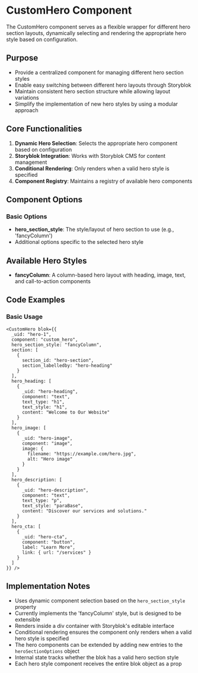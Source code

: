 # CustomHero Component

The CustomHero component serves as a flexible wrapper for different hero section layouts, dynamically selecting and rendering the appropriate hero style based on configuration.

## Purpose

- Provide a centralized component for managing different hero section styles
- Enable easy switching between different hero layouts through Storyblok
- Maintain consistent hero section structure while allowing layout variations
- Simplify the implementation of new hero styles by using a modular approach

## Core Functionalities

1. **Dynamic Hero Selection**: Selects the appropriate hero component based on configuration
2. **Storyblok Integration**: Works with Storyblok CMS for content management
3. **Conditional Rendering**: Only renders when a valid hero style is specified
4. **Component Registry**: Maintains a registry of available hero components

## Component Options

### Basic Options

- **hero_section_style**: The style/layout of hero section to use (e.g., 'fancyColumn')
- Additional options specific to the selected hero style

## Available Hero Styles

- **fancyColumn**: A column-based hero layout with heading, image, text, and call-to-action components

## Code Examples

### Basic Usage

```svelte
<CustomHero blok={{
  _uid: "hero-1",
  component: "custom_hero",
  hero_section_style: "fancyColumn",
  section: [
    {
      section_id: "hero-section",
      section_labelledby: "hero-heading"
    }
  ],
  hero_heading: [
    {
      _uid: "hero-heading",
      component: "text",
      text_type: "h1",
      text_style: "h1",
      content: "Welcome to Our Website"
    }
  ],
  hero_image: [
    {
      _uid: "hero-image",
      component: "image",
      image: {
        filename: "https://example.com/hero.jpg",
        alt: "Hero image"
      }
    }
  ],
  hero_description: [
    {
      _uid: "hero-description",
      component: "text",
      text_type: "p",
      text_style: "paraBase",
      content: "Discover our services and solutions."
    }
  ],
  hero_cta: [
    {
      _uid: "hero-cta",
      component: "button",
      label: "Learn More",
      link: { url: "/services" }
    }
  ]
}} />
```

## Implementation Notes

- Uses dynamic component selection based on the `hero_section_style` property
- Currently implements the 'fancyColumn' style, but is designed to be extensible
- Renders inside a div container with Storyblok's editable interface
- Conditional rendering ensures the component only renders when a valid hero style is specified
- The hero components can be extended by adding new entries to the `heroSectionOptions` object
- Internal state tracks whether the blok has a valid hero section style
- Each hero style component receives the entire blok object as a prop